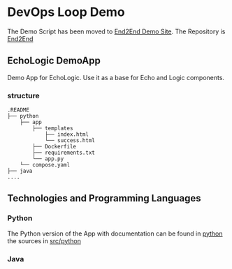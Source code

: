 # DevOps Loop Demo

The Demo Script has been moved to [End2End Demo Site](https://devopsautomationlabs.github.io/End2End/). The Repository is [End2End](https://github.com/DevOpsAutomationLabs/End2End)

## EchoLogic DemoApp

Demo App for EchoLogic. Use it as a base for Echo and Logic components.

### structure

```structure
.README
├── python
    ├── app
        ├── templates
            ├── index.html
            └── success.html
        ├── Dockerfile
        ├── requirements.txt
        └── app.py
    └── compose.yaml
├── java
....
```

## Technologies and Programming Languages

### Python

The Python version of the App with documentation can be found in [python](python.md) the sources in [src/python]([../src/python](https://github.com/DevOpsAutomationLabs/EchoLogic_DemoApp/tree/main/src/python))

### Java
